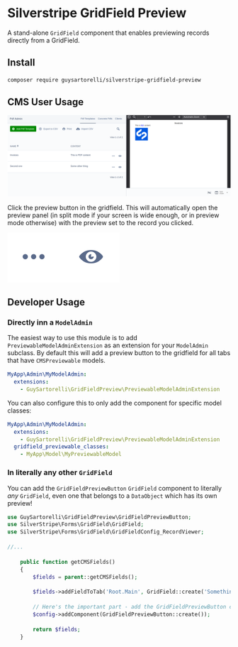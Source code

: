 # Silverstripe GridField Preview

A stand-alone `GridField` component that enables previewing records directly from a GridField.

## Install

```sh
composer require guysartorelli/silverstripe-gridfield-preview
```

## CMS User Usage

![example of usage](docs/en/images/preview-example.png)

Click the preview button in the gridfield. This will automatically open the preview panel (in split mode if your screen is wide enough, or in preview mode otherwise) with the preview set to the record you clicked.

![preview button](docs/en/images/preview-button.png)

## Developer Usage

### Directly inn a `ModelAdmin`

The easiest way to use this module is to add `PreviewableModelAdminExtension` as an extension for your `ModelAdmin` subclass. By default this will add a preview button to the gridfield for all tabs that have `CMSPreviewable` models.

```yml
MyApp\Admin\MyModelAdmin:
  extensions:
    - GuySartorelli\GridFieldPreview\PreviewableModelAdminExtension
```

You can also configure this to only add the component for specific model classes:

```yml
MyApp\Admin\MyModelAdmin:
  extensions:
    - GuySartorelli\GridFieldPreview\PreviewableModelAdminExtension
  gridfield_previewable_classes:
    - MyApp\Model\MyPreviewableModel
```

### In literally any other `GridField`

You can add the `GridFieldPreviewButton` `GridField` component to literally _any_ `GridField`, even one that belongs to a `DataObject` which has its own preview!

```php
use GuySartorelli\GridFieldPreview\GridFieldPreviewButton;
use SilverStripe\Forms\GridField\GridField;
use SilverStripe\Forms\GridField\GridFieldConfig_RecordViewer;

//...

    public function getCMSFields()
    {
        $fields = parent::getCMSFields();

        $fields->addFieldToTab('Root.Main', GridField::create('SomethingPreviewable', 'Something Previewable', BaseElement::get(), $config = GridFieldConfig_RecordViewer::create()));

        // Here's the important part - add the GridFieldPreviewButton component!
        $config->addComponent(GridFieldPreviewButton::create());

        return $fields;
    }
```
